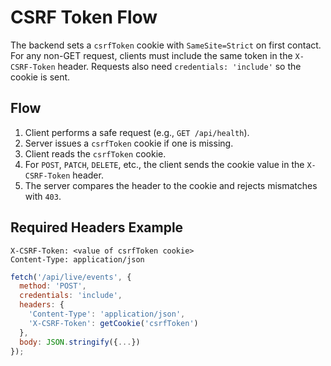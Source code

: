 # CSRF Token Flow

The backend sets a `csrfToken` cookie with `SameSite=Strict` on first contact. For any non-GET request, clients must include the same token in the `X-CSRF-Token` header. Requests also need `credentials: 'include'` so the cookie is sent.

## Flow
1. Client performs a safe request (e.g., `GET /api/health`).
2. Server issues a `csrfToken` cookie if one is missing.
3. Client reads the `csrfToken` cookie.
4. For `POST`, `PATCH`, `DELETE`, etc., the client sends the cookie value in the `X-CSRF-Token` header.
5. The server compares the header to the cookie and rejects mismatches with `403`.

## Required Headers Example
```http
X-CSRF-Token: <value of csrfToken cookie>
Content-Type: application/json
```

```js
fetch('/api/live/events', {
  method: 'POST',
  credentials: 'include',
  headers: {
    'Content-Type': 'application/json',
    'X-CSRF-Token': getCookie('csrfToken')
  },
  body: JSON.stringify({...})
});
```
